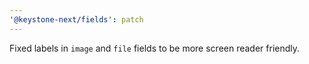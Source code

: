 ```yaml
---
'@keystone-next/fields': patch
---
```


Fixed labels in `image` and `file` fields to be more screen reader friendly.
